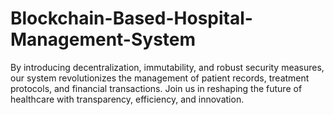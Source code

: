 # Blockchain-Based-Hospital-Management-System
By introducing decentralization, immutability, and robust security measures, our system revolutionizes the management of patient records, treatment protocols, and financial transactions. Join us in reshaping the future of healthcare with transparency, efficiency, and innovation.
